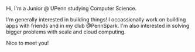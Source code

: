 Hi, I'm  a Junior @ UPenn studying Computer Science.

I'm generally interested in building things! I occassionally work on building apps with friends and in my club @PennSpark. I'm also interested in solving bigger problems with scale and cloud computing. 

Nice to meet you!
